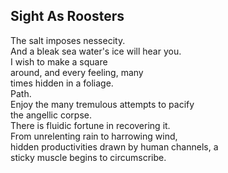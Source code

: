 Sight As Roosters
-----------------
The salt imposes nessecity.  
And a bleak sea water's ice will hear you.  
I wish to make a square  
around, and every feeling, many  
times hidden in a foliage.  
Path.  
Enjoy the many tremulous attempts to pacify  
the angellic corpse.  
There is fluidic fortune in recovering it.  
From unrelenting rain to harrowing wind,  
hidden productivities drawn by human channels, a  
sticky muscle begins to circumscribe.  
